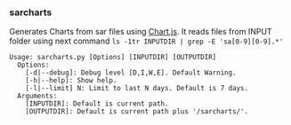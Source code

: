 ### sarcharts
Generates Charts from sar files using [Chart.js](https://www.chartjs.org/). It reads files from INPUT folder using next command `ls -1tr INPUTDIR | grep -E 'sa[0-9][0-9].*'`
~~~
Usage: sarcharts.py [Options] [INPUTDIR] [OUTPUTDIR]
  Options:
    [-d|--debug]: Debug level [D,I,W,E]. Default Warning.
    [-h|--help]: Show help.
    [-l|--limit] N: Limit to last N days. Default is 7 days.
  Arguments:
    [INPUTDIR]: Default is current path.
    [OUTPUTDIR]: Default is current path plus '/sarcharts/'.
~~~

